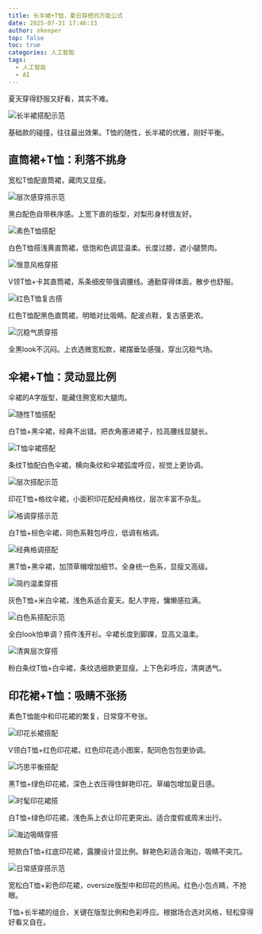 ```yaml
---
title: 长半裙+T恤，夏日穿搭的万能公式
date: 2025-07-31 17:46:13
author: okeeper
top: false
toc: true
categories: 人工智能
tags:
  - 人工智能
  - AI
---
```


夏天穿得舒服又好看，其实不难。

![长半裙搭配示范](https://okeeper-blog-images.oss-cn-hangzhou.aliyuncs.com/blog-images/202509/9068666cb35c3827549d24c60b1f2d96.jpg)

基础款的碰撞，往往最出效果。T恤的随性，长半裙的优雅，刚好平衡。


## 直筒裙+T恤：利落不挑身

宽松T恤配直筒裙，藏肉又显瘦。

![层次感穿搭示范](https://okeeper-blog-images.oss-cn-hangzhou.aliyuncs.com/blog-images/202509/c2684e15111c80481c83e44482d6154d.jpg)

黑白配色自带秩序感。上宽下直的版型，对梨形身材很友好。

![素色T恤搭配](https://okeeper-blog-images.oss-cn-hangzhou.aliyuncs.com/blog-images/202509/35dd331293a843b96fbf52909fc97cd7.png)

白色T恤搭浅黄直筒裙，低饱和色调显温柔。长度过膝，遮小腿赘肉。

![惬意风格穿搭](https://okeeper-blog-images.oss-cn-hangzhou.aliyuncs.com/blog-images/202509/adc3110ac1329219c58cf8bb00807712.png)

V领T恤+卡其直筒裙，系条细皮带强调腰线。通勤穿得体面，散步也舒服。

![红色T恤复古搭](https://okeeper-blog-images.oss-cn-hangzhou.aliyuncs.com/blog-images/202509/2f94fbda7d3cfce60ef3805ded4e65fe.png)

红色T恤配黑色直筒裙，明暗对比吸睛。配波点鞋，复古感更浓。

![沉稳气质穿搭](https://okeeper-blog-images.oss-cn-hangzhou.aliyuncs.com/blog-images/202509/e67ea37d6abac74423cc3d07e999d714.jpg)

全黑look不沉闷。上衣选微宽松款，裙摆垂坠感强，穿出沉稳气场。


## 伞裙+T恤：灵动显比例

伞裙的A字版型，能藏住胯宽和大腿肉。

![随性T恤搭配](https://okeeper-blog-images.oss-cn-hangzhou.aliyuncs.com/blog-images/202509/9c3805f586aa4899a3706769fd0c853d.jpg)

白T恤+黑伞裙，经典不出错。把衣角塞进裙子，拉高腰线显腿长。

![T恤伞裙搭配](https://okeeper-blog-images.oss-cn-hangzhou.aliyuncs.com/blog-images/202509/7836b7b8322195a608a3d8995414784d.png)

条纹T恤配白色伞裙，横向条纹和伞裙弧度呼应，视觉上更协调。

![层次搭配示范](https://okeeper-blog-images.oss-cn-hangzhou.aliyuncs.com/blog-images/202509/3d964b250d563dfc3b7b9ea6e4db7ca6.png)

印花T恤+格纹伞裙，小面积印花配经典格纹，层次丰富不杂乱。

![格调穿搭示范](https://okeeper-blog-images.oss-cn-hangzhou.aliyuncs.com/blog-images/202509/b1d87e6a9d0cec36bac664db7a346909.jpg)

白T恤+棕色伞裙，同色系鞋包呼应，低调有格调。

![经典格调搭配](https://okeeper-blog-images.oss-cn-hangzhou.aliyuncs.com/blog-images/202509/50d3f90a71da22b7a0da52f847f616c2.png)

黑T恤+黑伞裙，加顶草帽增加细节。全身统一色系，显瘦又高级。

![简约温柔穿搭](https://okeeper-blog-images.oss-cn-hangzhou.aliyuncs.com/blog-images/202509/7c8db434d1302a2c3fd2a73eac543ab6.jpg)

灰色T恤+米白伞裙，浅色系适合夏天。配人字拖，慵懒感拉满。

![白色系搭配示范](https://okeeper-blog-images.oss-cn-hangzhou.aliyuncs.com/blog-images/202509/4ad0f3a9956ef7f6c1c8e37c07b8fac0.jpg)

全白look怕单调？搭件浅开衫。伞裙长度到脚踝，显高又温柔。

![清爽层次穿搭](https://okeeper-blog-images.oss-cn-hangzhou.aliyuncs.com/blog-images/202509/760f65ceafd461621c61bdbf1d0cfc47.jpg)

粉白条纹T恤+白伞裙，条纹选细款更显瘦。上下色彩呼应，清爽透气。


## 印花裙+T恤：吸睛不张扬

素色T恤能中和印花裙的繁复，日常穿不夸张。

![印花长裙搭配](https://okeeper-blog-images.oss-cn-hangzhou.aliyuncs.com/blog-images/202509/e447ec91a25f943bc6bd2ad700bfd898.jpg)

V领白T恤+红色印花裙，红色印花选小图案，配同色包包更协调。

![巧思平衡搭配](https://okeeper-blog-images.oss-cn-hangzhou.aliyuncs.com/blog-images/202509/988f5887ef4bacff8e6e5a0dc7ce9e97.jpg)

黑T恤+绿色印花裙，深色上衣压得住鲜艳印花。草编包增加夏日感。

![时髦印花裙搭](https://okeeper-blog-images.oss-cn-hangzhou.aliyuncs.com/blog-images/202509/3e4f47948cc8692b045106f541280453.jpg)

白T恤+绿色印花裙，浅色系上衣让印花更突出。适合度假或周末出行。

![海边吸睛穿搭](https://okeeper-blog-images.oss-cn-hangzhou.aliyuncs.com/blog-images/202509/5282febc02e4b8219c6390de62852ef2.png)

短款白T恤+红底印花裙，露腰设计显比例。鲜艳色彩适合海边，吸睛不突兀。

![日常感穿搭示范](https://okeeper-blog-images.oss-cn-hangzhou.aliyuncs.com/blog-images/202509/c3c9eef1d9576d781d50d011ed771088.jpg)

宽松白T恤+彩色印花裙，oversize版型中和印花的热闹。红色小包点睛，不抢眼。


T恤+长半裙的组合，关键在版型比例和色彩呼应。根据场合选对风格，轻松穿得好看又自在。